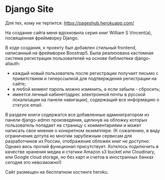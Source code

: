 <h1>Django Site</h1>


Для тех, кому не терпится:
https://pageshub.herokuapp.com/


На создание сайта меня вдохновила серия книг William S Vincent(а), посвященная фреймворку Django. 


В ходе создания, к проекту был добавлен стильный frontend, написанный на фреймворке Boostrap5.
Была реализована кастомная система регистрации пользователей на основе библиотеки django-allauth:
- каждый новый пользователь после регистрации получает письмо с приветствием и гиперссылкой для подтверждения регистрации на сайте;
- в любой момент пароль можно изменить, а если забыли - сбросить;
- имеется личный кабинет(адрес электронной почты в русской локализации на панели навигации), содержащий все информацию о статусе email.

В разделе книги содержатся все добавленные админитратором из панели django-admin произведения, щелкнув на обложку которых пользователь попадает на страницу с комментариями и может написать свое мнение о конкретном экземпляре. (К сожалению, в виду ограничения дотупа ко многим зарубежным сервисам для разработчиков из России, отображение обложек книг не доступно. Однако весь прочий функционал присутствует. Хотелось подключить в качестве хранения медиа и статики Amazon s3 bucket или Cloudinary, или Google cloud storage, но без карт и счетов в иностранных банках сегодня это невозможно!)


Сайт размещен на бесплатном хостинге heroku.  
